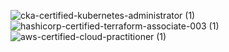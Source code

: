 ![cka-certified-kubernetes-administrator (1)](https://github.com/yungserge/yungserge/assets/128556285/7037fc5d-7b4d-41b5-8554-a27cc3e36796)
![hashicorp-certified-terraform-associate-003 (1)](https://github.com/yungserge/yungserge/assets/128556285/9c6684f5-c9c7-486d-a6e7-dfc3395cda3f)
![aws-certified-cloud-practitioner (1)](https://github.com/yungserge/yungserge/assets/128556285/97b43032-9309-422c-9848-9da7a9843935)
